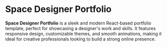 # Space Designer Portfolio

**Space Designer Portfolio** is a sleek and modern React-based portfolio template, perfect for showcasing a designer's work and skills. It features responsive design, customizable themes, and smooth animations, making it ideal for creative professionals looking to build a strong online presence.
